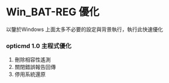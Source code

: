 # Win_BAT-REG 優化  
以鑒於Windows 上面太多不必要的設定與背景執行，執行此快速優化 
### opticmd 1.0  主程式優化
1. 刪除相容性遙測
2. 關閉錯誤報告回傳
3. 停用系統還原
